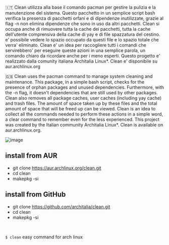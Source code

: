 🇮🇹 Clean utilizza alla base il comando pacman per gestire la pulizia e la manutenzione del sistema. Questo pacchetto in un semplice script bash verifica la presenza di pacchetti orfani e di dipendenze inutilizzate, grazie al flag -n non elimina dipendenze che sono in uso da altri pacchetti. Clean si occupa anche di rimuovere tutta la cache dei pacchetti, tutta la cache dell'utente comprensiva della cache di yay e di file spazzatura del cestino. e' possibile vedere lo spazio occupato da questi file e lo spazio totale che verra' eliminato. Clean e' un idea per raccogliere tutti i comandi che servirebbero' per eseguire queste azioni in una semplice parola, un comando chiaro da ricordare anche per i meno esperti. Questo progetto e' realizzato dalla comunity italiana Architalia Linux*. Clean e' disponibile su aur.archlinux.org

🇬🇧 Clean uses the pacman command to manage system cleaning and maintenance. This package, in a simple bash script, checks for the presence of orphan packages and unused dependencies. Furthermore, with the -n flag, it doesn't  dependencies that are still used by other packages. Clean also removes all package caches, user caches (including yay cache) and trash files. The amount of space taken up by these files and the total amount of space that will be freed up can be viewed. Clean is an idea to collect all the commands needed to perform these actions in a simple word, a clear command to remember even for the less experienced. This project was created by the Italian community Architalia Linux*. Clean is available on aur.archlinux.org.

![image](https://github.com/ArchItalia/site/assets/117321045/9cbf24c3-54e6-421b-a756-baab1e0bb90f)


## install from AUR
* git clone https://aur.archlinux.org/clean.git
* cd clean
* makepkg -si

## install from GitHub
* git clone https://github.com/architalia/clean.git
* cd clean
* makepkg -si

<br>

`$ clean` easy command for arch linux



